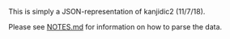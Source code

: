 This is simply a JSON-representation of kanjidic2 (11/7/18).

Please see [NOTES.md](https://github.com/jackindisguise/JSkanjidic2/blob/master/NOTES.md) for information on how to parse the data.
